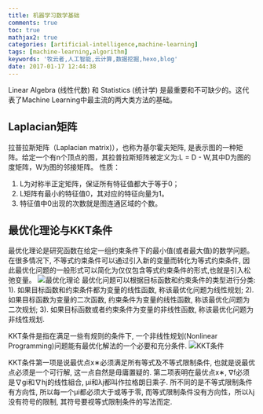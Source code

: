 ```yaml
---
title: 机器学习数学基础
comments: true
toc: true
mathjax2: true
categories: [artificial-intelligence,machine-learning]
tags: [machine-learning,algorithm]
keywords: '牧云者,人工智能,云计算,数据挖掘,hexo,blog'
date: 2017-01-17 12:44:38
---
```

Linear Algebra (线性代数) 和 Statistics (统计学) 是最重要和不可缺少的。这代表了Machine Learning中最主流的两大类方法的基础。
 <!--more-->
## Laplacian矩阵
拉普拉斯矩阵（Laplacian matrix)），也称为基尔霍夫矩阵, 是表示图的一种矩阵。给定一个有n个顶点的图，其拉普拉斯矩阵被定义为:L = D - W,其中D为图的度矩阵，W为图的邻接矩阵。
性质：
1. L为对称半正定矩阵，保证所有特征值都大于等于0；
2. L矩阵有最小的特征值0，其对应的特征向量为1。
3. 特征值中0出现的次数就是图连通区域的个数。

## 最优化理论与KKT条件
最优化理论是研究函数在给定一组约束条件下的最小值(或者最大值)的数学问题。在很多情况下, 不等式约束条件可以通过引入新的变量而转化为等式约束条件, 因此最优化问题的一般形式可以简化为仅仅包含等式约束条件的形式,也就是引入松弛变量。
![最优化理论](/img/最优化理论.png)
最优化问题可以根据目标函数和约束条件的类型进行分类:
1). 如果目标函数和约束条件都为变量的线性函数, 称该最优化问题为线性规划;
2). 如果目标函数为变量的二次函数, 约束条件为变量的线性函数, 称该最优化问题为二次规划;
3). 如果目标函数或者约束条件为变量的非线性函数, 称该最优化问题为非线性规划.

KKT条件是指在满足一些有规则的条件下, 一个非线性规划(Nonlinear Programming)问题能有最优化解法的一个必要和充分条件.
![KKT条件](/img/KKT条件.png)

KKT条件第一项是说最优点x∗必须满足所有等式及不等式限制条件, 也就是说最优点必须是一个可行解, 这一点自然是毋庸置疑的.
第二项表明在最优点x∗, ∇f必须是∇gi和∇hj的线性組合, μi和λj都叫作拉格朗日乘子.
所不同的是不等式限制条件有方向性, 所以每一个μi都必须大于或等于零, 而等式限制条件没有方向性，所以λj没有符号的限制, 其符号要视等式限制条件的写法而定.
